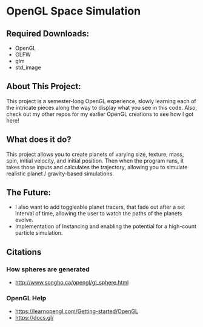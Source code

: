 # OpenGL Space Simulation

## Required Downloads:
- OpenGL
- GLFW
- glm
- std_image
  
## About This Project:
This project is a semester-long OpenGL experience, slowly learning each of the intricate pieces along the way to display what you see in this code. Also, check out my other repos for my earlier OpenGL creations to see how I got here!

## What does it do?
This project allows you to create planets of varying size, texture, mass, spin, initial velocity, and initial position. Then when the program runs, it takes those inputs and calculates the trajectory, allowing you to simulate realistic planet / gravity-based simulations.

## The Future:
- I also want to add toggleable planet tracers, that fade out after a set interval of time, allowing the user to watch the paths of the planets evolve.
- Implementation of Instancing and enabling the potential for a high-count particle simulation.
  
## Citations
### How spheres are generated
- http://www.songho.ca/opengl/gl_sphere.html

### OpenGL Help
- https://learnopengl.com/Getting-started/OpenGL
- https://docs.gl/
